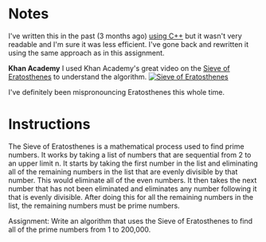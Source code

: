 # Notes
I've written this in the past (3 months ago) [using C++](https://github.com/pseigo/prime-numbers) but it wasn't very readable and I'm sure it was less efficient. I've gone back and rewritten it using the same approach as in this assignment.

**Khan Academy**
I used Khan Academy's great video on the [Sieve of Eratosthenes](https://www.khanacademy.org/video/sieve-of-eratosthenes-prime-adventure-part-4) to understand the algorithm.
[![Sieve of Eratosthenes](https://img.youtube.com/vi/klcIklsWzrY/0.jpg)](https://www.khanacademy.org/computing/computer-science/cryptography/comp-number-theory/v/sieve-of-eratosthenes-prime-adventure-part-4)

I've definitely been mispronouncing Eratosthenes this whole time.

# Instructions
The Sieve of Eratosthenes is a mathematical process used to find prime numbers. It works by taking a list of numbers that are sequential from 2 to an upper limit n. It starts by taking the first number in the list and eliminating all of the remaining numbers in the list that are evenly divisible by that number. This would eliminate all of the even numbers. It then takes the next number that has not been eliminated and eliminates any number following it that is evenly divisible. After doing this for all the remaining numbers in the list, the remaining numbers must be prime numbers.

Assignment: Write an algorithm that uses the Sieve of Eratosthenes to find all of the prime numbers from 1 to 200,000.
